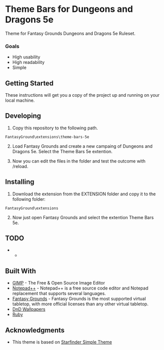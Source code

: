 # Theme Bars for Dungeons and Dragons 5e

Theme for Fantasy Grounds Dungeons and Dragons 5e Ruleset. 

### Goals
* High usability
* High readability
* Simple 

## Getting Started

These instructions will get you a copy of the project up and running on your local machine.

## Developing

1. Copy this repository to the following path.

```
FantasyGround\extensions\theme-bars-5e
```
2. Load Fantasy Grounds and create a new campaing of Dungeons and Dragons 5e. Select the Theme Bars 5e extention.

3. Now you can edit the files in the folder and test the outcome with /reload.

## Installing

1. Download the extension from the EXTENSION folder and copy it to the following folder:
```
FantasyGround\extensions
```

2. Now just open Fantasy Grounds and select the extention Theme Bars 5e.

## TODO
* -

## Built With

* [GIMP](https://www.gimp.org/) - The Free & Open Source Image Editor
* [Notepad++](https://notepad-plus-plus.org/) - Notepad++ is a free source code editor and Notepad replacement that supports several languages.
* [Fantasy Grounds](https://www.fantasygrounds.com/) - Fantasy Grounds is the most supported virtual tabletop, with more official licenses than any other virtual tabletop. 
* [DnD Wallpapers](https://dnd.wizards.com/articles/media-resources/wallpapers)
* [Ruby](https://www.ruby-lang.org/pt/)


## Acknowledgments
* This theme is based on [Starfinder Simple Theme ](https://www.fantasygrounds.com/forums/showthread.php?48877-Hacking-a-Theme&p=433549&viewfull=1#post433549)


